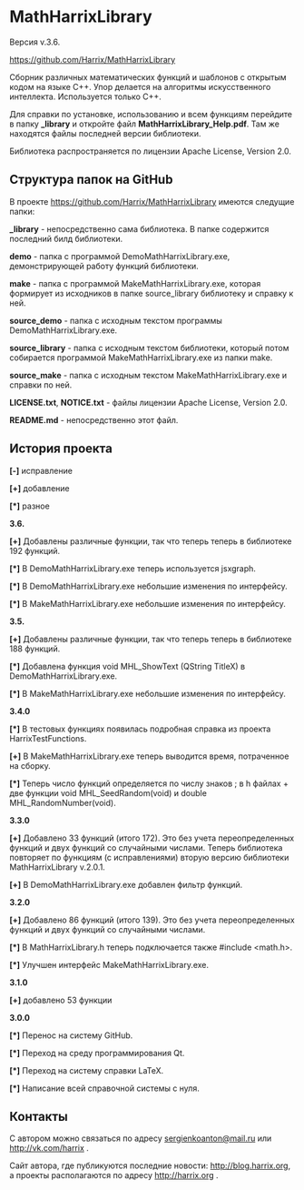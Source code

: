 MathHarrixLibrary
===================

Версия v.3.6.

https://github.com/Harrix/MathHarrixLibrary

Сборник различных математических функций и шаблонов с открытым кодом на языке C++. Упор делается на алгоритмы искусственного интеллекта. Используется только C++.

Для справки по установке, использованию и всем функциям перейдите в папку **_library** и откройте файл **MathHarrixLibrary_Help.pdf**. Там же находятся файлы последней версии библиотеки.

Библиотека распространяется по лицензии Apache License, Version 2.0.

Структура папок на GitHub
--------------------------

В проекте https://github.com/Harrix/MathHarrixLibrary имеются следущие папки:

**_library** - непосредственно сама библиотека. В папке содержится последний билд библиотеки.

**demo** - папка с программой DemoMathHarrixLibrary.exe, демонстрирующей работу функций библиотеки.

**make** - папка с программой MakeMathHarrixLibrary.exe, которая формирует из исходников в папке source_library библиотеку и справку к ней.

**source_demo** - папка с исходным текстом программы DemoMathHarrixLibrary.exe.

**source_library** - папка с исходным текстом библиотеки, который потом собирается программой MakeMathHarrixLibrary.exe из папки make.

**source_make** - папка с исходным текстом MakeMathHarrixLibrary.exe и справки по ней.

**LICENSE.txt**, **NOTICE.txt** - файлы лицензии Apache License, Version 2.0.

**README.md** - непосредственно этот файл.

История проекта
---------------

**[-]** исправление

**[+]** добавление

**[*]** разное

**3.6.**

**[+]** Добавлены различные функции, так что теперь теперь в библиотеке 192 функций.

**[*]** В DemoMathHarrixLibrary.exe теперь используется jsxgraph.

**[*]** В DemoMathHarrixLibrary.exe небольшие изменения по интерфейсу.

**[*]** В MakeMathHarrixLibrary.exe небольшие изменения по интерфейсу.

**3.5.**

**[+]** Добавлены различные функции, так что теперь теперь в библиотеке 188 функций.

**[*]** Добавлена функция void MHL_ShowText (QString TitleX) в DemoMathHarrixLibrary.exe.

**[*]** В MakeMathHarrixLibrary.exe небольшие изменения по интерфейсу.

**3.4.0**

**[*]** В тестовых функциях появилась подробная справка из проекта HarrixTestFunctions.

**[+]** В MakeMathHarrixLibrary.exe теперь выводится время, потраченное на сборку.

**[*]** Теперь число функций определяется по числу знаков ; в h файлах + две функции void MHL_SeedRandom(void) и double MHL_RandomNumber(void).

**3.3.0**

**[+]** Добавлено 33 функций (итого 172). Это без учета переопределенных функций и двух функций со случайными числами. Теперь библиотека повторяет по функциям (с исправлениями) вторую версию библиотеки MathHarrixLibrary v.2.0.1.

**[+]** В DemoMathHarrixLibrary.exe добавлен фильтр функций.

**3.2.0**

**[+]** Добавлено 86 функций (итого 139). Это без учета переопределенных функций и двух функций со случайными числами.

**[*]** В MathHarrixLibrary.h теперь подключается также #include <math.h>.

**[*]** Улучшен интерфейс MakeMathHarrixLibrary.exe.

**3.1.0**

**[+]** добавлено 53 функции

**3.0.0**

**[*]** Перенос на систему GitHub.

**[*]** Переход на среду программирования Qt.

**[*]** Переход на систему справки LaTeX.

**[*]** Написание всей справочной системы с нуля.

Контакты
---------------

С автором можно связаться по адресу sergienkoanton@mail.ru или  http://vk.com/harrix .

Сайт автора, где публикуются последние новости: http://blog.harrix.org, а проекты располагаются по адресу http://harrix.org .